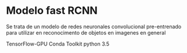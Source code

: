 
# Modelo fast RCNN

Se trata de un modelo de redes neuronales convolucional pre-entrenado para utilizar en reconocimento de objetos en imagenes en general

TensorFlow-GPU 
Conda Toolkit
python 3.5 
